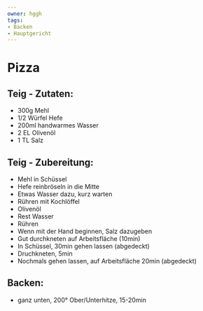 ```yaml
---
owner: hggh
tags:
- Backen
- Hauptgericht
---
```

Pizza
============


Teig - Zutaten:
---------------
 * 300g Mehl
 * 1/2 Würfel Hefe
 * 200ml handwarmes Wasser
 * 2 EL Olivenöl
 * 1 TL Salz


Teig - Zubereitung:
----------------
 * Mehl in Schüssel
 * Hefe reinbröseln in die Mitte
 * Etwas Wasser dazu, kurz warten
 * Rühren mit Kochlöffel
 * Olivenöl
 * Rest Wasser
 * Rühren
 * Wenn mit der Hand beginnen, Salz dazugeben
 * Gut durchkneten auf Arbeitsfläche (10min)
 * In Schüssel, 30min gehen lassen (abgedeckt)
 * Druchkneten, 5min
 * Nochmals gehen lassen, auf Arbeitsfläche 20min (abgedeckt)


Backen:
-----------
 * ganz unten, 200° Ober/Unterhitze, 15-20min
